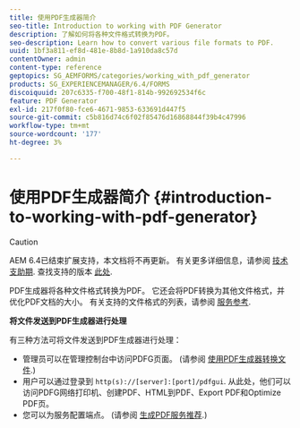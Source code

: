 ```yaml
---
title: 使用PDF生成器简介
seo-title: Introduction to working with PDF Generator
description: 了解如何将各种文件格式转换为PDF。
seo-description: Learn how to convert various file formats to PDF.
uuid: 1bf3a811-ef8d-481e-8b8d-1a910da8c57d
contentOwner: admin
content-type: reference
geptopics: SG_AEMFORMS/categories/working_with_pdf_generator
products: SG_EXPERIENCEMANAGER/6.4/FORMS
discoiquuid: 207c6335-f700-48f1-814b-992692534f6c
feature: PDF Generator
exl-id: 217f0f80-fce6-4671-9853-633691d447f5
source-git-commit: c5b816d74c6f02f85476d16868844f39b4c47996
workflow-type: tm+mt
source-wordcount: '177'
ht-degree: 3%

---
```


# 使用PDF生成器简介 {#introduction-to-working-with-pdf-generator}

>[!CAUTION]
>
>AEM 6.4已结束扩展支持，本文档将不再更新。 有关更多详细信息，请参阅 [技术支助期](https://helpx.adobe.com/cn/support/programs/eol-matrix.html). 查找支持的版本 [此处](https://experienceleague.adobe.com/docs/).

PDF生成器将各种文件格式转换为PDF。 它还会将PDF转换为其他文件格式，并优化PDF文档的大小。 有关支持的文件格式的列表，请参阅 [服务参考](https://www.adobe.com/go/learn_aemforms_services_63).

**将文件发送到PDF生成器进行处理**

有三种方法可将文件发送到PDF生成器进行处理：

* 管理员可以在管理控制台中访问PDFG页面。 (请参阅 [使用PDF生成器转换文件](/help/forms/using/admin-help/converting-files-using-pdf-generator.md).)
* 用户可以通过登录到 `http(s)://[server]:[port]/pdfgui`. 从此处，他们可以访问PDFG网络打印机、创建PDF、HTML到PDF、Export PDF和Optimize PDF页。
* 您可以为服务配置端点。 (请参阅 <!--Fix broken link Managing Endpoints and --> [生成PDF服务推荐](/help/forms/using/admin-help/configuring-watched-folder-endpoints.md#generate-pdf-service-recommendations).)
